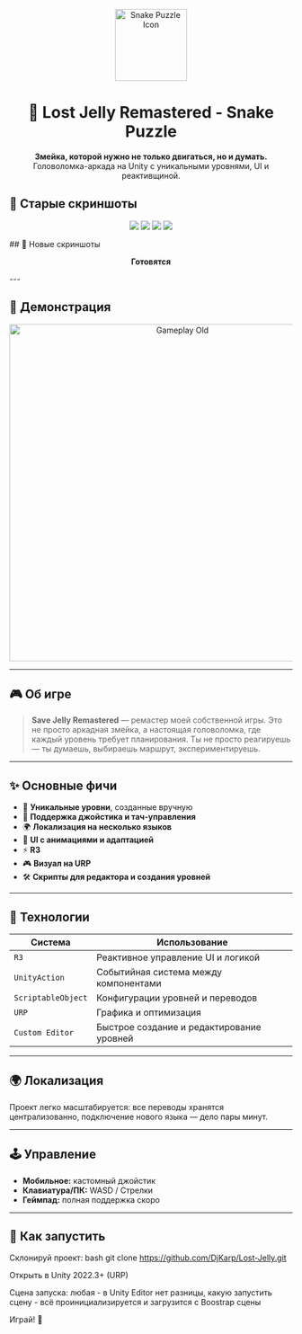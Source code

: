 <p align="center">
  <img src="Assets/Art/icon.png" width="128" alt="Snake Puzzle Icon" />
</p>

<h1 align="center">🐍 Lost Jelly Remastered - Snake Puzzle</h1>

<p align="center">
  <b>Змейка, которой нужно не только двигаться, но и думать.</b><br/>
  Головоломка-аркада на Unity с уникальными уровнями, UI и реактивщиной.
</p>

## 🎥 Старые скриншоты
<p align="center">
  <img src="https://img.itch.zone/aW1hZ2UvMzEwNjYvMTMxMTkwLnBuZw==/original/o5ZLT9.png"/>
  <img src="https://img.itch.zone/aW1hZ2UvMzEwNjYvMTMxMTg5LnBuZw==/original/4ysKSL.png"/>
  <img src="https://img.itch.zone/aW1hZ2UvMzEwNjYvMTMxMTk3LnBuZw==/original/TgySkm.png"/>
  <img src="https://img.itch.zone/aW1hZ2UvMzEwNjYvMTMxMjEwLnBuZw==/original/Asl3or.png"/>
</p>
## 🎥 Новые скриншоты
<p align="center">
  <b>Готовятся</b><br/>
</p>
---

## 🎥 Демонстрация

<p align="center">
  <img src="https://rutube.ru/video/fb76ec6ad979c4f2e6df7902f307f9d4/" alt="Gameplay Old" width="600"/>
</p>

---

## 🎮 Об игре

> **Save Jelly Remastered** — ремастер моей собственной игры. Это не просто аркадная змейка, а настоящая головоломка, где каждый уровень требует планирования. 
Ты не просто реагируешь — ты думаешь, выбираешь маршрут, экспериментируешь.

---

## ✨ Основные фичи

- 🧠 **Уникальные уровни**, созданные вручную
- 📱 **Поддержка джойстика и тач-управления**
- 🌍 **Локализация на несколько языков**
- 🎨 **UI с анимациями и адаптацией**
- ⚡ **R3**
- 🎮 **Визуал на URP**
- 🛠️ **Скрипты для редактора и создания уровней**

---

## 🧪 Технологии

| Система | Использование |
|--------|---------------|
| `R3`   | Реактивное управление UI и логикой |
| `UnityAction` | Событийная система между компонентами |
| `ScriptableObject` | Конфигурации уровней и переводов |
| `URP` | Графика и оптимизация |
| `Custom Editor` | Быстрое создание и редактирование уровней |

---

## 🌍 Локализация

Проект легко масштабируется: все переводы хранятся централизованно, подключение нового языка — дело пары минут.

---

## 🕹️ Управление

- **Мобильное:** кастомный джойстик
- **Клавиатура/ПК:** WASD / Стрелки
- **Геймпад:** полная поддержка скоро

---

## 🧾 Как запустить
Склонируй проект:
bash
git clone https://github.com/DjKarp/Lost-Jelly.git

Открыть в Unity 2022.3+ (URP)

Сцена запуска: любая - в Unity Editor нет разницы, какую запустить сцену - всё проинициализируется и загрузится с Boostrap сцены

Играй! 🎉
